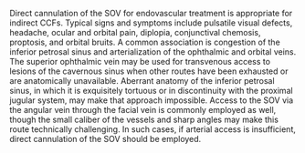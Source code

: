 Direct cannulation of the SOV for endovascular treatment is appropriate for indirect CCFs. Typical signs and symptoms include pulsatile visual defects, headache, ocular and orbital pain, diplopia, conjunctival chemosis, proptosis, and orbital bruits. A common association is congestion of the inferior petrosal sinus and arterialization of the ophthalmic and orbital veins. The superior ophthalmic vein may be used for transvenous access to lesions of the cavernous sinus when other routes have been exhausted or are anatomically unavailable. Aberrant anatomy of the inferior petrosal sinus, in which it is exquisitely tortuous or in discontinuity with the proximal jugular system, may make that approach impossible. Access to the SOV via the angular vein through the facial vein is commonly employed as well, though the small caliber of the vessels and sharp angles may make this route technically challenging. In such cases, if arterial access is insufficient, direct cannulation of the SOV should be employed.